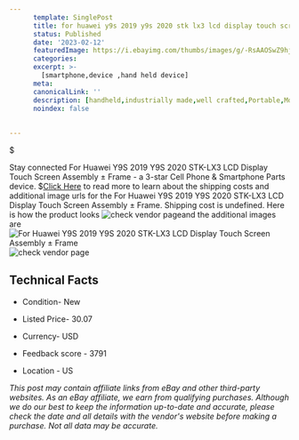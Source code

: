 ```yaml
---
      template: SinglePost
      title: for huawei y9s 2019 y9s 2020 stk lx3 lcd display touch screen assembly frame
      status: Published
      date: '2023-02-12'
      featuredImage: https://i.ebayimg.com/thumbs/images/g/-RsAAOSwZ9hjVlkw/s-l225.jpg
      categories: 
      excerpt: >-
        [smartphone,device ,hand held device]
      meta:
      canonicalLink: ''
      description: [handheld,industrially made,well crafted,Portable,Mobile,Compact,Convenient,Lightweight,Maneuverable,Man-portable,Miniature,Carriable,Hand-held,Light,Holdable,Transportable,Mobile device,Pocket-sized,On-the-go,Wireless,Cordless,Compact size,Convenient size, smartphone,device ,hand held device]
      noindex: false
      
        
---
```

$

Stay connected For Huawei Y9S 2019 Y9S 2020 STK-LX3 LCD Display Touch Screen Assembly ± Frame - a 3-star Cell Phone & Smartphone Parts device.
$[Click Here](https://www.ebay.com/itm/175462146483?hash=item28da5be1b3%3Ag%3A-RsAAOSwZ9hjVlkw&mkevt=1&mkcid=1&mkrid=711-53200-19255-0&campid=%253CePNCampaignId%253E&customid=%253CreferenceId%253E&toolid=10049) to read more to learn about the shipping costs and additional image urls for the For Huawei Y9S 2019 Y9S 2020 STK-LX3 LCD Display Touch Screen Assembly ± Frame. Shipping cost is undefined. Here is how the product looks ![check vendor page](https://i.ebayimg.com/thumbs/images/g/-RsAAOSwZ9hjVlkw/s-l225.jpg)and the additional images are![For Huawei Y9S 2019 Y9S 2020 STK-LX3 LCD Display Touch Screen Assembly ± Frame](https://i.ebayimg.com/images/g/-RsAAOSwZ9hjVlkw/s-l1200.jpg)![check vendor page](https://origin-galleryplus.ebayimg.com/ws/web/175462146483_2_0_1/225x225.jpg,https://origin-galleryplus.ebayimg.com/ws/web/175462146483_3_0_1/225x225.jpg,https://origin-galleryplus.ebayimg.com/ws/web/175462146483_4_0_1/225x225.jpg)



 ## Technical Facts 



     
      

 - Condition- New 


      

 - Listed Price- 30.07 


      

 - Currency- USD 


      

 - Feedback score - 3791 


      

 - Location - US 


      
      

 *_This post may contain affiliate links from eBay and other third-party websites. As an eBay affiliate, we earn from qualifying purchases. Although we do our best to keep the information up-to-date and accurate, please check the date and all details with the vendor's website before making a purchase. Not all data may be accurate._*






